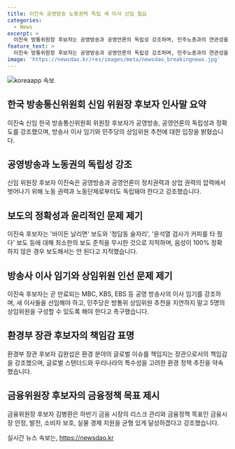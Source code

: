 ```yaml
---
title: 이진숙 공영방송 노동권력 독립 새 이사 선임 필요
categories:
  - News
excerpt: >
  이진숙 방통위원장 후보자는 공영방송과 공영언론의 독립성 강조하며, 민주노총과의 연관성을 거론했다. 그녀는 촉구사항과 방송 사의 새 이사 선임 명령을 내다봤으며, 민주당의 방통위 상임위원 추천 거부를 비판했다. 또한 김완섭 환경부 장관 후보자는 환경 분야에 대한 글로벌 스탠더드와 우리나라의 특수성을 감안한 정책을 약속했으며, 김병환 금융위원장 후보자는 하반기 금융 시장 안정을 강조하며 리스크 관리에 주력할 것을 강조했다.
feature_text: >
  이진숙 방통위원장 후보자는 공영방송과 공영언론의 독립성 강조하며, 민주노총과의 연관성을 거론했다. 그녀는 촉구사항과 방송 사의 새 이사 선임 명령을 내다봤으며, 민주당의 방통위 상임위원 추천 거부를 비판했다. 또한 김완섭 환경부 장관 후보자는 환경 분야에 대한 글로벌 스탠더드와 우리나라의 특수성을 감안한 정책을 약속했으며, 김병환 금융위원장 후보자는 하반기 금융 시장 안정을 강조하며 리스크 관리에 주력할 것을 강조했다.
image: 'https://newsdao.kr/res/images/meta/newsdao_breakingnews.jpg'
---
```


<p><img src="https://newsdao.kr/res/images/meta/newsdao_breakingnews.jpg" alt="koreaapp 속보" /></p>

<h2 data-ke-size="size26">한국 방송통신위원회 신임 위원장 후보자 인사말 요약</h2>

<p data-ke-size="size16">이진숙 신임 한국 방송통신위원회 위원장 후보자가 공영방송, 공영언론의 독립성과 정확도를 강조했으며, 방송사 이사 임기와 민주당의 상임위원 추천에 대한 입장을 밝혔습니다.</p>

<h2 data-ke-size="size26">공영방송과 노동권의 독립성 강조</h2>

<p data-ke-size="size16">신임 위원장 후보자 이진숙은 공영방송과 공영언론이 정치권력과 상업 권력의 압력에서 벗어나기 위해 노동 권력과 노동단체로부터도 독립돼야 한다고 강조했습니다.</p>

<h2 data-ke-size="size26">보도의 정확성과 윤리적인 문제 제기</h2>

<p data-ke-size="size16">이진숙 후보자는 '바이든 날리면' 보도와 '청담동 술자리', '윤석열 검사가 커피를 타 줬다' 보도 등에 대해 최소한의 보도 준칙을 무시한 것으로 지적하며, 음성이 100% 정확하지 않은 경우 보도해서는 안 된다고 지적했습니다.</p>

<h2 data-ke-size="size26">방송사 이사 임기와 상임위원 인선 문제 제기</h2>

<p data-ke-size="size16">이진숙 후보자는 곧 만료되는 MBC, KBS, EBS 등 공영 방송사의 이사 임기를 강조하며, 새 이사들을 선임해야 하고, 민주당은 방통위 상임위원 추천을 지연하지 말고 5명의 상임위원을 구성할 수 있도록 해야 한다고 촉구했습니다.</p>

<h2 data-ke-size="size26">환경부 장관 후보자의 책임감 표명</h2>

<p data-ke-size="size16">환경부 장관 후보자 김완섭은 환경 분야의 글로벌 이슈를 책임지는 장관으로서의 책임감을 강조했으며, 글로벌 스탠더드와 우리나라의 특수성을 고려한 환경 정책 추진을 약속했습니다.</p>

<h2 data-ke-size="size26">금융위원장 후보자의 금융정책 목표 제시</h2>

<p data-ke-size="size16">금융위원장 후보자 김병환은 하반기 금융 시장의 리스크 관리와 금융정책 목표인 금융시장 안정, 발전, 소비자 보호, 실물 경제 지원을 균형 있게 달성하겠다고 강조했습니다.</p>
실시간 뉴스 속보는, <a href="https://newsdao.kr" rel="dofollow">https://newsdao.kr</a>


